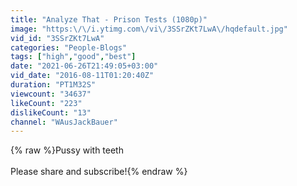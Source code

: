 ```yaml
---
title: "Analyze That - Prison Tests (1080p)"
image: "https:\/\/i.ytimg.com\/vi\/3SSrZKt7LwA\/hqdefault.jpg"
vid_id: "3SSrZKt7LwA"
categories: "People-Blogs"
tags: ["high","good","best"]
date: "2021-06-26T21:49:05+03:00"
vid_date: "2016-08-11T01:20:40Z"
duration: "PT1M32S"
viewcount: "34637"
likeCount: "223"
dislikeCount: "13"
channel: "WAusJackBauer"
---
```

{% raw %}Pussy with teeth<br /><br />Please share and subscribe!{% endraw %}
